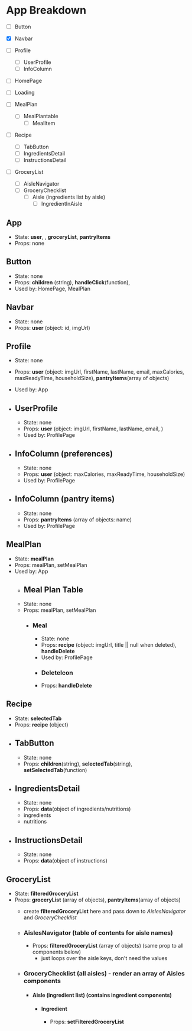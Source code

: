 # App Breakdown
- [ ] Button

- [x] Navbar

- [ ] Profile
  - [ ] UserProfile
  - [ ] InfoColumn

- [ ] HomePage

- [ ] Loading

- [ ] MealPlan
  - [ ] MealPlantable
    - [ ] MealItem

- [ ] Recipe
  - [ ] TabButton
  - [ ] IngredientsDetail
  - [ ] InstructionsDetail

- [ ] GroceryList
  - [ ] AisleNavigator
  - [ ] GroceryChecklist
    - [ ] Aisle (ingredients list by aisle)
      - [ ] IngredientInAisle

## App
- State: __user__, , __groceryList__, __pantryItems__
- Props: none

## Button
- State: none
- Props: __children__ (string), __handleClick__(function),
- Used by: HomePage, MealPlan

## Navbar
- State: none
- Props: __user__ (object: id, imgUrl)

## Profile
- State: none
- Props: __user__ (object: imgUrl, firstName, lastName, email, maxCalories, maxReadyTime, householdSize), __pantryItems__(array of objects)
- Used by: App

- ## UserProfile
  - State: none
  - Props: __user__ (object: imgUrl, firstName, lastName, email, )
  - Used by: ProfilePage

- ## InfoColumn (preferences)
  - State: none
  - Props: __user__ (object: maxCalories, maxReadyTime, householdSize)
  - Used by: ProfilePage

- ## InfoColumn (pantry items)
  - State: none
  - Props: __pantryItems__ (array of objects: name)
  - Used by: ProfilePage

## MealPlan
- State: __mealPlan__
- Props: mealPlan, setMealPlan
- Used by: App
  - ## Meal Plan Table
  - State: none
  - Props: mealPlan, setMealPlan
    - ### Meal
      - State: none
      - Props: __recipe__ (object: imgUrl, title || null when deleted), __handleDelete__
      - Used by: ProfilePage
      - ### DeleteIcon
      - Props: __handleDelete__

## Recipe
- State: __selectedTab__
- Props: __recipe__ (object)
- ## TabButton
  - State: none
  - Props: __children__(string), __selectedTab__(string), __setSelectedTab__(function)
- ## IngredientsDetail
  - State: none
  - Props: __data__(object of ingredients/nutritions)
  - ingredients
  - nutritions
- ## InstructionsDetail
  - State: none
  - Props: __data__(object of instructions)

## GroceryList
- State: __filteredGroceryList__
- Props: __groceryList__ (array of objects), __pantryItems__(array of objects)
  - create __filteredGroceryList__ here and pass down to _AislesNavigator_ and _GroceryChecklist_
  - ### AislesNavigator (table of contents for aisle names)
    - Props: __filteredGroceryList__ (array of objects) (same prop to all components below)
      - just loops over the aisle keys, don't need the values
  - ### GroceryChecklist (all aisles) - render an array of Aisles components

    - #### Aisle (ingredient list) (contains ingredient components)
      - #### Ingredient
        - Props: __setFilteredGroceryList__

